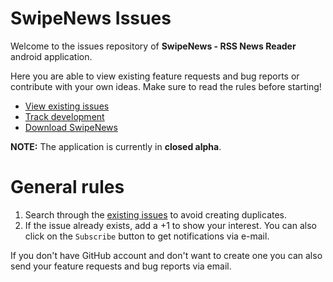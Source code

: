 # SwipeNews Issues

Welcome to the issues repository of **SwipeNews - RSS News Reader** android application. 

Here you are able to view existing feature requests and bug reports or contribute with your own ideas. Make sure to read the rules before starting! 

- [View existing issues][issues]
- [Track development][trello]
- [Download SwipeNews][download]

**NOTE:** The application is currently in **closed alpha**.


# General rules 

1. Search through the [existing issues][issues] to avoid creating duplicates.
2. If the issue already exists, add a +1 to show your interest. You can also click on the `Subscribe` button to get notifications via e-mail.


If you don't have GitHub account and don't want to create one you can also send your feature requests and bug reports via email.

[issues]: https://github.com/Tunous/SwipeNews-Issues/issues
[trello]: https://trello.com/b/bmBdy6v3/swipenews
[download]: https://play.google.com/store/apps/details?id=me.thanel.swipenews
